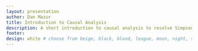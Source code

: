 ```yaml
---
layout: presentation
author: Dan Mazur
title: Introduction to Causal Analysis
description: A short introduction to causal analysis to resolve Simpson's Paradox
footer:
design: white # choose from beige, black, blood, league, moon, night, serif, simple, sky, solarized, white
---
```

